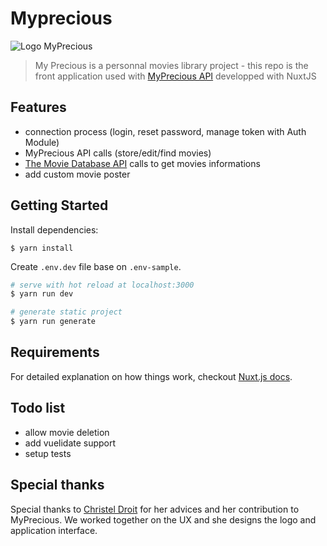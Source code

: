 # Myprecious

![Logo MyPrecious](https://myprecious.audreyloiseau.fr/images/logo.svg)

> My Precious is a personnal movies library project - this repo is the front application used with [MyPrecious API](https://github.com/aloiseau17/myprecious-back) developped with NuxtJS

## Features

- connection process (login, reset password, manage token with Auth Module)
- MyPrecious API calls (store/edit/find movies)
- [The Movie Database API](https://developers.themoviedb.org/3) calls to get movies informations
- add custom movie poster

## Getting Started

Install dependencies:

`$ yarn install`

Create `.env.dev` file base on `.env-sample`.

```bash
# serve with hot reload at localhost:3000
$ yarn run dev

# generate static project
$ yarn run generate
```

## Requirements

For detailed explanation on how things work, checkout [Nuxt.js docs](https://nuxtjs.org).

## Todo list

- allow movie deletion
- add vuelidate support
- setup tests

## Special thanks

Special thanks to [Christel Droit](https://christeldroit.fr/web-design/my-precious/) for her advices and her contribution to MyPrecious. We worked together on the UX and she designs the logo and application interface.
